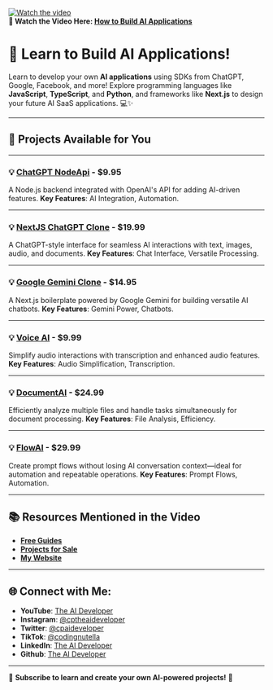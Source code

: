 [![Watch the video](https://img.youtube.com/vi/L68y_GRg_6o/0.jpg)](https://youtu.be/L68y_GRg_6o)  
**🎥 Watch the Video Here: [How to Build AI Applications](https://youtu.be/L68y_GRg_6o)**  
# 🚀 Learn to Build AI Applications!

Learn to develop your own **AI applications** using SDKs from ChatGPT, Google, Facebook, and more! Explore programming languages like **JavaScript**, **TypeScript**, and **Python**, and frameworks like **Next.js** to design your future AI SaaS applications. 💻✨

---

## 🌟 Projects Available for You

---

### 💡 [ChatGPT NodeApi](https://checkout.the-aideveloper.com/b/eVa3cV4j4eLE1a028r) - **$9.95**
A Node.js backend integrated with OpenAI's API for adding AI-driven features. **Key Features**: AI Integration, Automation.

---

### 💡 [NextJS ChatGPT Clone](https://checkout.the-aideveloper.com/b/5kA00JeXIcDw5qg28m) - **$19.99**
A ChatGPT-style interface for seamless AI interactions with text, images, audio, and documents. **Key Features**: Chat Interface, Versatile Processing.

---

### 💡 [Google Gemini Clone](https://checkout.the-aideveloper.com/b/14kaFn9Do32W3i8bIZ) - **$14.95**
A Next.js boilerplate powered by Google Gemini for building versatile AI chatbots. **Key Features**: Gemini Power, Chatbots.

---

### 💡 [Voice AI](https://checkout.the-aideveloper.com/b/28o28R9Do1YS7yo28q) - **$9.99**
Simplify audio interactions with transcription and enhanced audio features. **Key Features**: Audio Simplification, Transcription.

---

### 💡 [DocumentAI](https://checkout.the-aideveloper.com/b/28o5l36rc0UO8CsdR5) - **$24.99**
Efficiently analyze multiple files and handle tasks simultaneously for document processing. **Key Features**: File Analysis, Efficiency.

---

### 💡 [FlowAI](https://checkout.the-aideveloper.com/b/28o00J4j45b46ukcN2) - **$29.99**
Create prompt flows without losing AI conversation context—ideal for automation and repeatable operations. **Key Features**: Prompt Flows, Automation.


---

## 📚 Resources Mentioned in the Video  
- **[Free Guides](https://www.the-aideveloper.com/guides)**  
- **[Projects for Sale](https://www.the-aideveloper.com/projects)**  
- **[My Website](https://www.the-aideveloper.com/)**  

---

## 🌐 Connect with Me:  
- **YouTube**: [The AI Developer](https://www.youtube.com/@theaideveloper)  
- **Instagram**: [@cptheaideveloper](https://www.instagram.com/cptheaideveloper/)  
- **Twitter**: [@cpaideveloper](https://x.com/cpaideveloper)  
- **TikTok**: [@codingnutella](https://www.tiktok.com/@codingnutella)  
- **LinkedIn**: [The AI Developer](https://www.linkedin.com/company/theaidevelopercp/)
- **Github**: [The AI Developer](https://github.com/cpTheAideveloper)

--- 

🎥 **Subscribe to learn and create your own AI-powered projects!** 🌟
